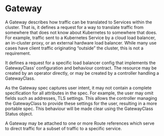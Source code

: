 # Gateway
A Gateway describes how traffic can be translated to Services within the cluster. That is, it defines a request for a way to translate traffic from somewhere that does not know about Kubernetes to somewhere that does. For example, traffic sent to a Kubernetes Service by a cloud load balancer, an in-cluster proxy, or an external hardware load balancer. While many use cases have client traffic originating “outside” the cluster, this is not a requirement.

It defines a request for a specific load balancer config that implements the GatewayClass’ configuration and behaviour contract. The resource may be created by an operator directly, or may be created by a controller handling a GatewayClass.

As the Gateway spec captures user intent, it may not contain a complete specification for all attributes in the spec. For example, the user may omit fields such as addresses, TLS settings. This allows the controller managing the GatewayClass to provide these settings for the user, resulting in a more portable spec. This behaviour will be made clear using the GatewayClass Status object.

A Gateway may be attached to one or more Route references which serve to direct traffic for a subset of traffic to a specific service.

